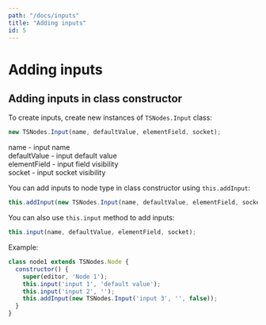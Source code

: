 ```yaml
---
path: "/docs/inputs"
title: "Adding inputs"
id: 5
---
```


# Adding inputs


## Adding inputs in class constructor
To create inputs, create new instances of `TSNodes.Input` class:
```javascript
new TSNodes.Input(name, defaultValue, elementField, socket);
```
name - input name  
defaultValue - input default value  
elementField - input field visibility  
socket - input socket visibility

You can add inputs to node type in class constructor using `this.addInput`:
```javascript
this.addInput(new TSNodes.Input(name, defaultValue, elementField, socket));
```

You can also use `this.input` method to add inputs:
```javascript
this.input(name, defaultValue, elementField, socket);
```

Example:
```javascript
class node1 extends TSNodes.Node {
  constructor() {
    super(editor, 'Node 1');
    this.input('input 1', 'default value');
    this.input('input 2', '');
    this.addInput(new TSNodes.Input('input 3', '', false));
  }   
}
```
